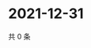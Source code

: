# 2021-12-31

共 0 条

<!-- BEGIN WEIBO -->
<!-- 最后更新时间 Fri Dec 31 2021 02:13:50 GMT+0800 (China Standard Time) -->

<!-- END WEIBO -->
